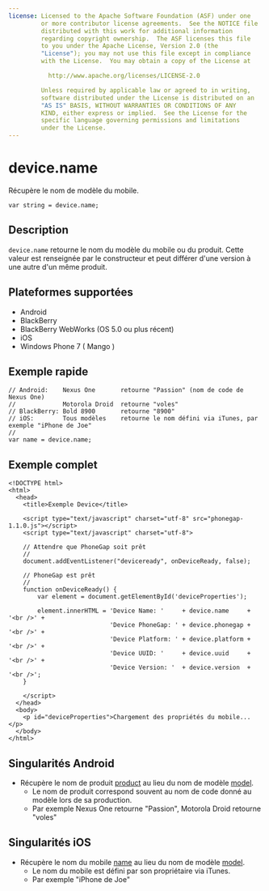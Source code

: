 ```yaml
---
license: Licensed to the Apache Software Foundation (ASF) under one
         or more contributor license agreements.  See the NOTICE file
         distributed with this work for additional information
         regarding copyright ownership.  The ASF licenses this file
         to you under the Apache License, Version 2.0 (the
         "License"); you may not use this file except in compliance
         with the License.  You may obtain a copy of the License at

           http://www.apache.org/licenses/LICENSE-2.0

         Unless required by applicable law or agreed to in writing,
         software distributed under the License is distributed on an
         "AS IS" BASIS, WITHOUT WARRANTIES OR CONDITIONS OF ANY
         KIND, either express or implied.  See the License for the
         specific language governing permissions and limitations
         under the License.
---
```


device.name
===========

Récupère le nom de modèle du mobile.

    var string = device.name;
    
Description
-----------

`device.name` retourne le nom du modèle du mobile ou du produit. Cette valeur est renseignée par le constructeur et peut différer d'une version à une autre d'un même produit.

Plateformes supportées
----------------------

- Android
- BlackBerry
- BlackBerry WebWorks (OS 5.0 ou plus récent)
- iOS
- Windows Phone 7 ( Mango )

Exemple rapide
--------------

    // Android:    Nexus One       retourne "Passion" (nom de code de Nexus One)
    //             Motorola Droid  retourne "voles"
    // BlackBerry: Bold 8900       retourne "8900"
    // iOS:        Tous modèles    retourne le nom défini via iTunes, par exemple "iPhone de Joe"
    //
    var name = device.name;

Exemple complet
---------------

    <!DOCTYPE html>
    <html>
      <head>
        <title>Exemple Device</title>

        <script type="text/javascript" charset="utf-8" src="phonegap-1.1.0.js"></script>
        <script type="text/javascript" charset="utf-8">

        // Attendre que PhoneGap soit prêt
        //
        document.addEventListener("deviceready", onDeviceReady, false);

        // PhoneGap est prêt
        //
        function onDeviceReady() {
            var element = document.getElementById('deviceProperties');
    
            element.innerHTML = 'Device Name: '     + device.name     + '<br />' + 
                                'Device PhoneGap: ' + device.phonegap + '<br />' + 
                                'Device Platform: ' + device.platform + '<br />' + 
                                'Device UUID: '     + device.uuid     + '<br />' + 
                                'Device Version: '  + device.version  + '<br />';
        }

        </script>
      </head>
      <body>
        <p id="deviceProperties">Chargement des propriétés du mobile...</p>
      </body>
    </html>


Singularités Android
--------------------

- Récupère le nom de produit [product](http://developer.android.com/reference/android/os/Build.html#PRODUCT) au lieu du nom de modèle [model](http://developer.android.com/reference/android/os/Build.html#MODEL).
    - Le nom de produit correspond souvent au nom de code donné au modèle lors de sa production.
    - Par exemple Nexus One retourne "Passion", Motorola Droid retourne "voles"

Singularités iOS
----------------

- Récupère le nom du mobile [name](http://developer.apple.com/library/ios/#documentation/uikit/reference/UIDevice_Class/Reference/UIDevice.html#//apple_ref/doc/uid/TP40006902-CH3-SW13) au lieu du nom de modèle [model](http://developer.apple.com/library/ios/#documentation/uikit/reference/UIDevice_Class/Reference/UIDevice.html#//apple_ref/doc/uid/TP40006902-CH3-SW1).
    - Le nom du mobile est défini par son propriétaire via iTunes.
    - Par exemple "iPhone de Joe"